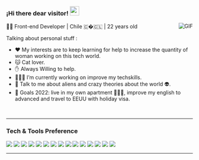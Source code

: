 ### ¡Hi there dear visitor! <img src="https://media.giphy.com/media/hvRJCLFzcasrR4ia7z/giphy.gif" width="25px">
<img align="right" alt="GIF" src="https://raw.githubusercontent.com/haoruilee/haoruilee/master/pic/pusheencode.gif" />

👨‍💻 Front-end Developer | Chile 🇨�🇨🇱 | 22 years old 

Talking about personal stuff :
- ❤ My interests are to keep learning for help to increase the quantity of woman working on this tech world.
- 😽 Cat lover. 
- ✋ Always Willing to help.
- 👨🏽‍💻 I’m currently working on improve my techskills.
- 💬 Talk to me about aliens and crazy theories about the world 👽.
- 🥅 Goals 2022: live in my own apartment 💁🏽‍♀️, improve my english to advanced and travel to EEUU with holiday visa.

</br>

---

### Tech & Tools Preference

<img src = "https://img.shields.io/badge/-HTML5-E34F26?style=flat&logo=html5&logoColor=white"> <img src = "https://img.shields.io/badge/-CSS3-1572B6?style=flat&logo=css3&logoColor=white">
<img src="https://img.shields.io/badge/-JavaScript-eed718?style=flat&logo=javascript&logoColor=ffffff">
<img src="https://img.shields.io/badge/-Vue-white?style=flat&logo=react&logoColor=00c8ff">
<img src="http://img.shields.io/badge/-Tailwind-black?style=flat&logo=materialui&logoColor=white">
<img src="https://img.shields.io/badge/-Trello-4DB33D?style=flat&logo=mongodb&logoColor=FFFFFF">
<img src="https://img.shields.io/badge/-Figma-e535ab?style=flat&logo=postgresql&logoColor=FFFFFF">
<img src="https://img.shields.io/badge/-NPM-787878?style=flat">
<img src="https://img.shields.io/badge/-HTML-3C873A?style=flat&logo=Node.js&logoColor=white">
<img src="https://img.shields.io/badge/-Firebase-FFA611?style=flat&logo=firebase&logoColor=FFFFFF">
<img src="http://img.shields.io/badge/-CSS-4285F4?style=flat&logo=docker&logoColor=white">
<img src="http://img.shields.io/badge/-Canva-000000?style=flat&logo=socket.io&logoColor=FFFFFF">
<img src="http://img.shields.io/badge/-Git-F1502F?style=flat&logo=git&logoColor=FFFFFF">
<img src="http://img.shields.io/badge/-Github-000000?style=flat&logo=github&logoColor=FFFFFF">
<img src="http://img.shields.io/badge/-VS%20Code-007ACC?style=flat&logo=visual%20studio%20code&logoColor=white">




---
